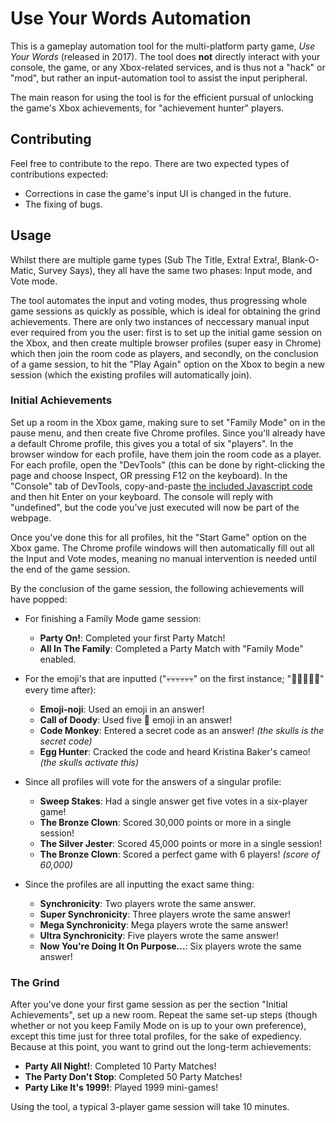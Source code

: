# Use Your Words Automation

This is a gameplay automation tool for the multi-platform party game, _Use Your Words_ (released in 2017). The tool does **not** directly interact with your console, the game, or any Xbox-related services, and is thus not a "hack" or "mod", but rather an input-automation tool to assist the input peripheral.

The main reason for using the tool is for the efficient pursual of unlocking the game's Xbox achievements, for "achievement hunter" players.

## Contributing

Feel free to contribute to the repo. There are two expected types of contributions expected:
* Corrections in case the game's input UI is changed in the future.
* The fixing of bugs.

## Usage

Whilst there are multiple game types (Sub The Title, Extra! Extra!, Blank-O-Matic, Survey Says), they all have the same two phases: Input mode, and Vote mode.

The tool automates the input and voting modes, thus progressing whole game sessions as quickly as possible, which is ideal for obtaining the grind achievements. There are only two instances of neccessary manual input ever required from you the user: first is to set up the initial game session on the Xbox, and then create multiple browser profiles (super easy in Chrome) which then join the room code as players, and secondly, on the conclusion of a game session, to hit the "Play Again" option on the Xbox to begin a new session (which the existing profiles will automatically join).

### Initial Achievements

Set up a room in the Xbox game, making sure to set "Family Mode" on in the pause menu, and then create five Chrome profiles. Since you'll already have a default Chrome profile, this gives you a total of six "players". In the browser window for each profile, have them join the room code as a player. For each profile, open the "DevTools" (this can be done by right-clicking the page and choose Inspect, OR pressing F12 on the keyboard). In the "Console" tab of DevTools, copy-and-paste [the included Javascript code](/run-in-browser-console.js) and then hit Enter on your keyboard. The console will reply with "undefined", but the code you've just executed will now be part of the webpage.

Once you've done this for all profiles, hit the "Start Game" option on the Xbox game. The Chrome profile windows will then automatically fill out all the Input and Vote modes, meaning no manual intervention is needed until the end of the game session.

By the conclusion of the game session, the following achievements will have popped:

- For finishing a Family Mode game session:
    - **Party On!**: Completed your first Party Match!
    - **All In The Family**: Completed a Party Match with "Family Mode" enabled.

- For the emoji's that are inputted ("💀💀💀💀💀💀" on the first instance; "💩💩💩💩💩" every time after):
    - **Emoji-noji**: Used an emoji in an answer!
    - **Call of Doody**: Used five 💩 emoji in an answer!
    - **Code Monkey**: Entered a secret code as an answer! _(the skulls is the secret code)_
    - **Egg Hunter**: Cracked the code and heard Kristina Baker's cameo! _(the skulls activate this)_

- Since all profiles will vote for the answers of a singular profile:
    - **Sweep Stakes**: Had a single answer get five votes in a six-player game!
    - **The Bronze Clown**: Scored 30,000 points or more in a single session!
    - **The Silver Jester**: Scored 45,000 points or more in a single session!
    - **The Bronze Clown**: Scored a perfect game with 6 players! _(score of 60,000)_

- Since the profiles are all inputting the exact same thing:
    - **Synchronicity**: Two players wrote the same answer.
    - **Super Synchronicity**: Three players wrote the same answer!
    - **Mega Synchronicity**: Mega players wrote the same answer!
    - **Ultra Synchronicity**: Five players wrote the same answer!
    - **Now You're Doing It On Purpose...**: Six players wrote the same answer!

### The Grind

After you've done your first game session as per the section "Initial Achievements", set up a new room. Repeat the same set-up steps (though whether or not you keep Family Mode on is up to your own preference), except this time just for three total profiles, for the sake of expediency. Because at this point, you want to grind out the long-term achievements:

- **Party All Night!**: Completed 10 Party Matches!
- **The Party Don't Stop**: Completed 50 Party Matches!
- **Party Like It's 1999!**: Played 1999 mini-games!

Using the tool, a typical 3-player game session will take 10 minutes.